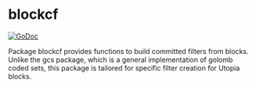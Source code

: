 blockcf
==========

[![GoDoc](https://godoc.org/github.com/Utopia/ucd/gcs/blockcf?status.png)](https://godoc.org/github.com/Utopia/ucd/gcs/blockcf)

Package blockcf provides functions to build committed filters from blocks.
Unlike the gcs package, which is a general implementation of golomb coded sets,
this package is tailored for specific filter creation for Utopia blocks.
